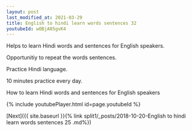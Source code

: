 ```yaml
---
layout: post
last_modified_at: 2021-03-29
title: English to hindi learn words sentences 32 
youtubeId: wOBjA85gvK4
---
```

 
 
Helps to learn Hindi words and sentences for English speakers.

Opportunitiy to repeat the words sentences. 

Practice Hindi language. 
 
10 minutes practice every day. 
 
How to learn Hindi words and sentences for English speakers 
 
{% include youtubePlayer.html id=page.youtubeId %}
 
 
[Next]({{ site.baseurl }}{% link  split1/_posts/2018-10-20-English to hindi learn words sentences 25 .md%})
 
